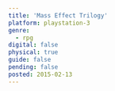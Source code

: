 ```yaml
---
title: 'Mass Effect Trilogy'
platform: playstation-3
genre:
  - rpg
digital: false
physical: true
guide: false
pending: false
posted: 2015-02-13
---
```

